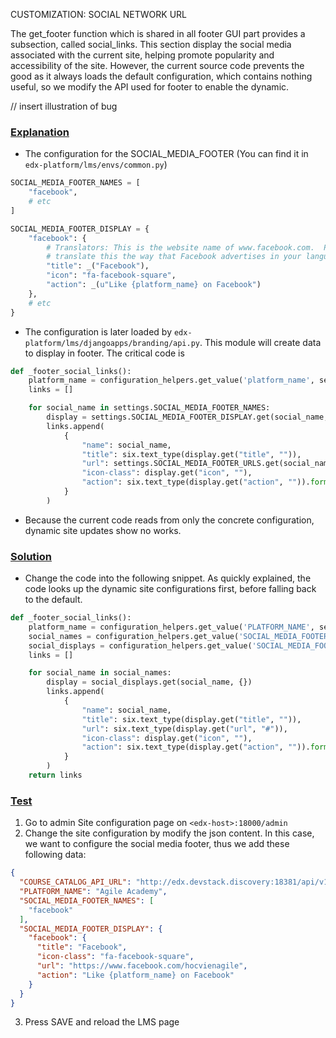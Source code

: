 CUSTOMIZATION: SOCIAL NETWORK URL

The get_footer function which is shared in all footer GUI part provides a subsection, called social_links. This section 
display the social media associated with the current site, helping promote popularity and accessibility of the site. 
However, the current source code prevents the good as it always loads the default configuration, which contains nothing useful,
so we modify the API used for footer to enable the dynamic.

// insert illustration of bug

### <u>Explanation</u>
- The configuration for the SOCIAL_MEDIA_FOOTER (You can find it in `edx-platform/lms/envs/common.py`)
```python
SOCIAL_MEDIA_FOOTER_NAMES = [
    "facebook",
    # etc
]

SOCIAL_MEDIA_FOOTER_DISPLAY = {
    "facebook": {
        # Translators: This is the website name of www.facebook.com.  Please
        # translate this the way that Facebook advertises in your language.
        "title": _("Facebook"),
        "icon": "fa-facebook-square",
        "action": _(u"Like {platform_name} on Facebook")
    },
    # etc
}
```
- The configuration is later loaded by `edx-platform/lms/djangoapps/branding/api.py`. This module will create data to 
  display in footer. The critical code is
```python
def _footer_social_links():
    platform_name = configuration_helpers.get_value('platform_name', settings.PLATFORM_NAME)
    links = []

    for social_name in settings.SOCIAL_MEDIA_FOOTER_NAMES:
        display = settings.SOCIAL_MEDIA_FOOTER_DISPLAY.get(social_name, {})
        links.append(
            {
                "name": social_name,
                "title": six.text_type(display.get("title", "")),
                "url": settings.SOCIAL_MEDIA_FOOTER_URLS.get(social_name, "#"),
                "icon-class": display.get("icon", ""),
                "action": six.text_type(display.get("action", "")).format(platform_name=platform_name),
            }
        )
```
- Because the current code reads from only the concrete configuration, dynamic site updates show no works.

### <u>Solution</u>
- Change the code into the following snippet. As quickly explained, the code looks up the dynamic site configurations 
first, before falling back to the default.
```python
def _footer_social_links():
    platform_name = configuration_helpers.get_value('PLATFORM_NAME', settings.PLATFORM_NAME)
    social_names = configuration_helpers.get_value('SOCIAL_MEDIA_FOOTER_NAMES', settings.SOCIAL_MEDIA_FOOTER_NAMES)
    social_displays = configuration_helpers.get_value('SOCIAL_MEDIA_FOOTER_DISPLAY', settings.SOCIAL_MEDIA_FOOTER_NAMES)
    links = []

    for social_name in social_names:
        display = social_displays.get(social_name, {})
        links.append(
            {
                "name": social_name,
                "title": six.text_type(display.get("title", "")),
                "url": six.text_type(display.get("url", "#")),
                "icon-class": display.get("icon", ""),
                "action": six.text_type(display.get("action", "")).format(platform_name=platform_name),
            }
        )
    return links
```
### <u>Test</u>
1. Go to admin Site configuration page on `<edx-host>:18000/admin`
2. Change the site configuration by modify the json content. In this case, we want to configure the social media footer,
 thus we add these following data:
```json
{
  "COURSE_CATALOG_API_URL": "http://edx.devstack.discovery:18381/api/v1/",
  "PLATFORM_NAME": "Agile Academy",
  "SOCIAL_MEDIA_FOOTER_NAMES": [
    "facebook"
  ],
  "SOCIAL_MEDIA_FOOTER_DISPLAY": {
    "facebook": {
      "title": "Facebook",
      "icon-class": "fa-facebook-square",
      "url": "https://www.facebook.com/hocvienagile",
      "action": "Like {platform_name} on Facebook"
    }
  }
}
```
3. Press SAVE and reload the LMS page